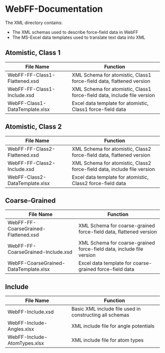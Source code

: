 # WebFF-Documentation

The XML directory contains:
- The XML schemas used to describe force-field data in WebFF
- The MS-Excel data templates used to translate text data into XML

## Atomistic, Class 1

File Name | Function
--------- | --------
WebFF-FF-Class1-Flattened.xsd | XML Schema for atomistic, Class1 force-field data, flattened version
WebFF-FF-Class1-Include.xsd | XML Schema for atomistic, Class1 force-field data, include file version
WebFF-Class1-DataTemplate.xlsx | Excel data template for atomistic, Class1 force-field data

## Atomistic, Class 2

File Name | Function
--------- | --------
WebFF-FF-Class2-Flattened.xsd | XML Schema for atomistic, Class2 force-field data, flattened version
WebFF-FF-Class2-Include.xsd | XML Schema for atomistic, Class2 force-field data, include file version
WebFF-Class2-DataTemplate.xlsx | Excel data template for atomistic, Class2 force-field data

## Coarse-Grained

File Name | Function
--------- | --------
WebFF-FF-CoarseGrained-Flattened.xsd | XML Schema for coarse-grained force-field data, flattened version
WebFF-FF-CoarseGrained-Include.xsd | XML Schema for coarse-grained force-field data, include file version
WebFF-CoarseGrained-DataTemplate.xlsx | Excel data template for coarse-grained force-field data

## Include

File Name | Function
--------- | --------
WebFF-Include.xsd | Basic XML include file used in constructing all schemas 
WebFF-Include-Angles.xlsx | XML include file for angle potentials
WebFF-Include-AtomTypes.xlsx | XML include file for atom types

